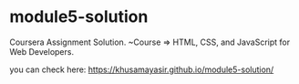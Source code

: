 # module5-solution

Coursera Assignment Solution. ~Course => HTML, CSS, and JavaScript for Web Developers.

you can check here: https://khusamayasir.github.io/module5-solution/
